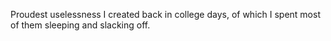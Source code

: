 Proudest uselessness I created back in college days, of which I spent most of them sleeping and slacking off.
